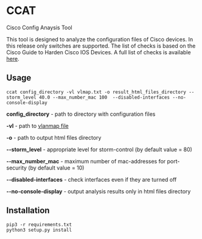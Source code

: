 # CCAT
Cisco Config Anaysis Tool

This tool is designed to analyze the configuration files of Cisco devices. In this release only switches are supported. The list of checks is based on the Cisco Guide to Harden Cisco IOS Devices.
A full list of checks is available [here](https://github.com/cisco-config-analysis-tool/ccat/wiki/List-of-the-checks).  
## Usage  

`ccat config_directory -vl vlmap.txt -o result_html_files_directory --storm_level 40.0 --max_number_mac 100  --disabled-interfaces --no-console-display` 

**config_directory** - path to directory with configuration files

**-vl** - path to [vlanmap file](https://github.com/cisco-config-analysis-tool/ccat/wiki/Vlanmap-file)

**-o** - path to output html files directory

**--storm_level** - appropriate level for storm-control (by default value = 80)

**--max_number_mac** - maximum number of mac-addresses for port-security (by default value = 10)

**--disabled-interfaces** - check interfaces even if they are turned off

**--no-console-display** - output analysis results only in html files directory

## Installation  

`pip3 -r requirements.txt`  
`python3 setup.py install`  
